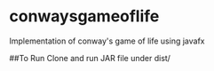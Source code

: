 # conwaysgameoflife
 Implementation of conway's game of life using javafx

##To Run
Clone and run JAR file under dist/
